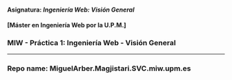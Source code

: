 #### Asignatura: *Ingeniería Web: Visión General*
#### [Máster en Ingeniería Web por la U.P.M.]
### MIW - Práctica 1: Ingeniería Web - Visión General
---
### Repo name: MiguelArber.Magjistari.SVC.miw.upm.es
